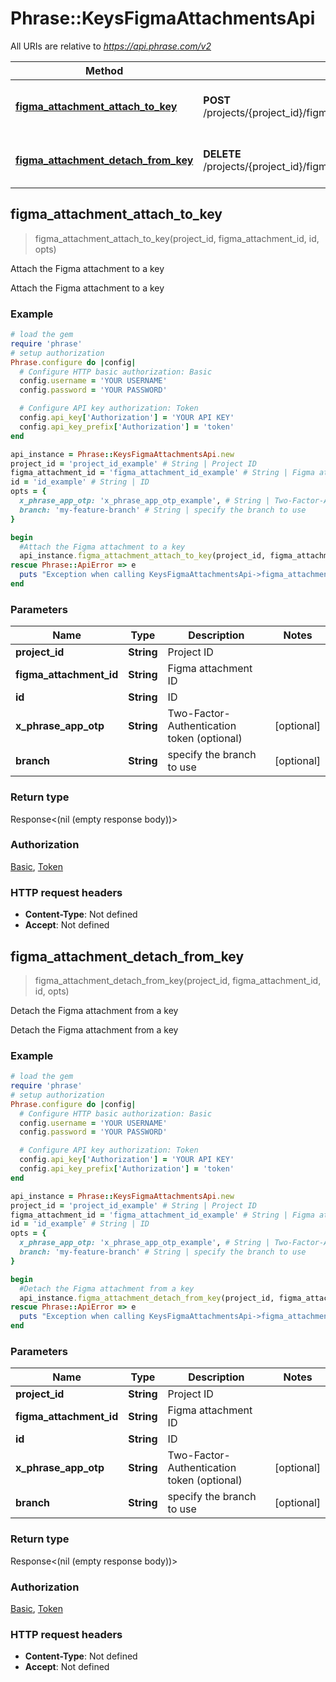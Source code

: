 # Phrase::KeysFigmaAttachmentsApi

All URIs are relative to *https://api.phrase.com/v2*

Method | HTTP request | Description
------------- | ------------- | -------------
[**figma_attachment_attach_to_key**](KeysFigmaAttachmentsApi.md#figma_attachment_attach_to_key) | **POST** /projects/{project_id}/figma_attachments/{figma_attachment_id}/keys | Attach the Figma attachment to a key
[**figma_attachment_detach_from_key**](KeysFigmaAttachmentsApi.md#figma_attachment_detach_from_key) | **DELETE** /projects/{project_id}/figma_attachments/{figma_attachment_id}/keys/{id} | Detach the Figma attachment from a key



## figma_attachment_attach_to_key

> figma_attachment_attach_to_key(project_id, figma_attachment_id, id, opts)

Attach the Figma attachment to a key

Attach the Figma attachment to a key

### Example

```ruby
# load the gem
require 'phrase'
# setup authorization
Phrase.configure do |config|
  # Configure HTTP basic authorization: Basic
  config.username = 'YOUR USERNAME'
  config.password = 'YOUR PASSWORD'

  # Configure API key authorization: Token
  config.api_key['Authorization'] = 'YOUR API KEY'
  config.api_key_prefix['Authorization'] = 'token'
end

api_instance = Phrase::KeysFigmaAttachmentsApi.new
project_id = 'project_id_example' # String | Project ID
figma_attachment_id = 'figma_attachment_id_example' # String | Figma attachment ID
id = 'id_example' # String | ID
opts = {
  x_phrase_app_otp: 'x_phrase_app_otp_example', # String | Two-Factor-Authentication token (optional)
  branch: 'my-feature-branch' # String | specify the branch to use
}

begin
  #Attach the Figma attachment to a key
  api_instance.figma_attachment_attach_to_key(project_id, figma_attachment_id, id, opts)
rescue Phrase::ApiError => e
  puts "Exception when calling KeysFigmaAttachmentsApi->figma_attachment_attach_to_key: #{e}"
end
```

### Parameters


Name | Type | Description  | Notes
------------- | ------------- | ------------- | -------------
 **project_id** | **String**| Project ID | 
 **figma_attachment_id** | **String**| Figma attachment ID | 
 **id** | **String**| ID | 
 **x_phrase_app_otp** | **String**| Two-Factor-Authentication token (optional) | [optional] 
 **branch** | **String**| specify the branch to use | [optional] 

### Return type

Response<(nil (empty response body))>

### Authorization

[Basic](../README.md#Basic), [Token](../README.md#Token)

### HTTP request headers

- **Content-Type**: Not defined
- **Accept**: Not defined


## figma_attachment_detach_from_key

> figma_attachment_detach_from_key(project_id, figma_attachment_id, id, opts)

Detach the Figma attachment from a key

Detach the Figma attachment from a key

### Example

```ruby
# load the gem
require 'phrase'
# setup authorization
Phrase.configure do |config|
  # Configure HTTP basic authorization: Basic
  config.username = 'YOUR USERNAME'
  config.password = 'YOUR PASSWORD'

  # Configure API key authorization: Token
  config.api_key['Authorization'] = 'YOUR API KEY'
  config.api_key_prefix['Authorization'] = 'token'
end

api_instance = Phrase::KeysFigmaAttachmentsApi.new
project_id = 'project_id_example' # String | Project ID
figma_attachment_id = 'figma_attachment_id_example' # String | Figma attachment ID
id = 'id_example' # String | ID
opts = {
  x_phrase_app_otp: 'x_phrase_app_otp_example', # String | Two-Factor-Authentication token (optional)
  branch: 'my-feature-branch' # String | specify the branch to use
}

begin
  #Detach the Figma attachment from a key
  api_instance.figma_attachment_detach_from_key(project_id, figma_attachment_id, id, opts)
rescue Phrase::ApiError => e
  puts "Exception when calling KeysFigmaAttachmentsApi->figma_attachment_detach_from_key: #{e}"
end
```

### Parameters


Name | Type | Description  | Notes
------------- | ------------- | ------------- | -------------
 **project_id** | **String**| Project ID | 
 **figma_attachment_id** | **String**| Figma attachment ID | 
 **id** | **String**| ID | 
 **x_phrase_app_otp** | **String**| Two-Factor-Authentication token (optional) | [optional] 
 **branch** | **String**| specify the branch to use | [optional] 

### Return type

Response<(nil (empty response body))>

### Authorization

[Basic](../README.md#Basic), [Token](../README.md#Token)

### HTTP request headers

- **Content-Type**: Not defined
- **Accept**: Not defined

